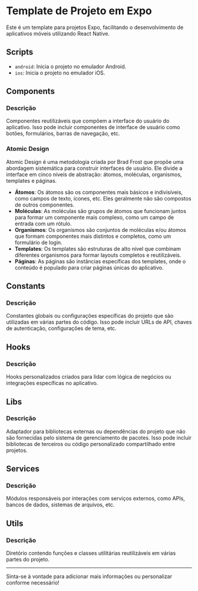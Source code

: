 # Template de Projeto em Expo

Este é um template para projetos Expo, facilitando o desenvolvimento de aplicativos móveis utilizando React Native.

## Scripts

- `android`: Inicia o projeto no emulador Android.
- `ios`: Inicia o projeto no emulador iOS.

## Components

### Descrição

Componentes reutilizáveis que compõem a interface do usuário do aplicativo. Isso pode incluir componentes de interface de usuário como botões, formulários, barras de navegação, etc.

### Atomic Design

Atomic Design é uma metodologia criada por Brad Frost que propõe uma abordagem sistemática para construir interfaces de usuário. Ele divide a interface em cinco níveis de abstração: átomos, moléculas, organismos, templates e páginas.

- **Átomos**: Os átomos são os componentes mais básicos e indivisíveis, como campos de texto, ícones, etc. Eles geralmente não são compostos de outros componentes.
- **Moléculas**: As moléculas são grupos de átomos que funcionam juntos para formar um componente mais complexo, como um campo de entrada com um rótulo.
- **Organismos**: Os organismos são conjuntos de moléculas e/ou átomos que formam componentes mais distintos e completos, como um formulário de login.
- **Templates**: Os templates são estruturas de alto nível que combinam diferentes organismos para formar layouts completos e reutilizáveis.
- **Páginas**: As páginas são instâncias específicas dos templates, onde o conteúdo é populado para criar páginas únicas do aplicativo.

## Constants

### Descrição

Constantes globais ou configurações específicas do projeto que são utilizadas em várias partes do código. Isso pode incluir URLs de API, chaves de autenticação, configurações de tema, etc.

## Hooks

### Descrição

Hooks personalizados criados para lidar com lógica de negócios ou integrações específicas no aplicativo.

## Libs

### Descrição

Adaptador para bibliotecas externas ou dependências do projeto que não são fornecidas pelo sistema de gerenciamento de pacotes. Isso pode incluir bibliotecas de terceiros ou código personalizado compartilhado entre projetos.

## Services

### Descrição

Módulos responsáveis por interações com serviços externos, como APIs, bancos de dados, sistemas de arquivos, etc.

## Utils

### Descrição

Diretório contendo funções e classes utilitárias reutilizáveis em várias partes do projeto.

---
Sinta-se à vontade para adicionar mais informações ou personalizar conforme necessário!
